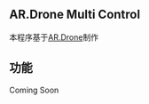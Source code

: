 ## AR.Drone Multi Control
本程序基于[AR.Drone](https://github.com/Ruslan-B/AR.Drone/tree/920903a6aa92bf53874e1ee70200c956465589cc)制作

## 功能
Coming Soon
